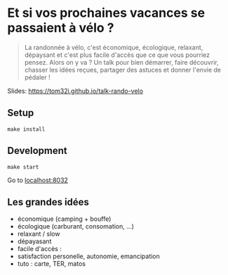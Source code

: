 # Et si vos prochaines vacances se passaient à vélo ?

> La randonnée à vélo, c'est économique, écologique, relaxant, dépaysant et c'est plus facile d'accès que ce que vous pourriez pensez. Alors on y va ?
> Un talk pour bien démarrer, faire découvrir, chasser les idées reçues, partager des astuces et donner l'envie de pédaler !

Slides: https://tom32i.github.io/talk-rando-velo

## Setup

    make install

## Development

    make start

Go to [localhost:8032](http://localhost:8032)

## Les grandes idées

- économique (camping + bouffe)
- écologique (carburant, consomation, ...)
- relaxant / slow
- dépayasant
- facile d'accès :
- satisfaction personelle, autonomie, emancipation
- tuto : carte, TER, matos
